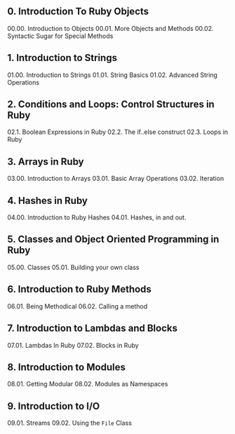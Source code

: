 ## 0. Introduction To Ruby Objects
00.00. Introduction to Objects
00.01. More Objects and Methods
00.02. Syntactic Sugar for Special Methods


## 1. Introduction to Strings
01.00. Introduction to Strings
01.01. String Basics
01.02. Advanced String Operations


## 2. Conditions and Loops: Control Structures in Ruby
02.1.  Boolean Expressions in Ruby
02.2.  The if..else construct
02.3.  Loops in Ruby


## 3. Arrays in Ruby
03.00. Introduction to Arrays
03.01. Basic Array Operations
03.02. Iteration


## 4. Hashes in Ruby
04.00. Introduction to Ruby Hashes
04.01. Hashes, in and out.


## 5. Classes and Object Oriented Programming in Ruby
05.00. Classes
05.01. Building your own class


## 6. Introduction to Ruby Methods
06.01. Being Methodical
06.02. Calling a method


## 7. Introduction to Lambdas and Blocks
07.01. Lambdas In Ruby
07.02. Blocks in Ruby


## 8. Introduction to Modules
08.01. Getting Modular
08.02. Modules as Namespaces


## 9. Introduction to I/O
09.01. Streams
09.02. Using the `File` Class
